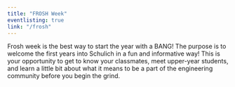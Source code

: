 ```yaml
---
title: "FROSH Week"
eventlisting: true
link: "/frosh"
---
```


Frosh week is the best way to start the year with a BANG! The purpose is to welcome the first years into Schulich in a fun and informative way! This is your opportunity to get to know your classmates, meet upper-year students, and learn a little bit about what it means to be a part of the engineering community before you begin the grind.
